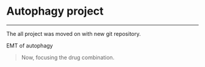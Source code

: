 # Autophagy project
---

The all project was moved on with new git repository.

EMT of autophagy
> Now, focusing the drug combination.

